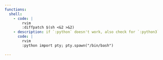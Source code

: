 ```yaml
---
functions:
  shell:
    - code: |
        rvim
        :diffpatch $(sh <&2 >&2)
    - description: if `:python` doesn't work, also check for `:python3`. There's also `:pyfile`.
      code: |
        rvim
        :python import pty; pty.spawn("/bin/bash")
      
---
```

